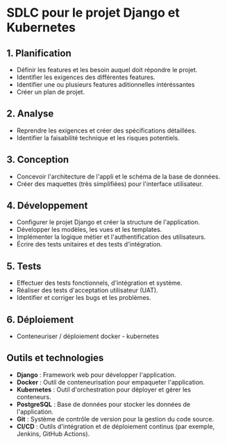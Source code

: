 # SDLC pour le projet Django et Kubernetes

## 1. Planification
- Définir les features et les besoin auquel doit répondre le projet.
- Identifier les exigences des différentes features.
- Identifier une ou plusieurs features aditionnelles intéréssantes
- Créer un plan de projet.

## 2. Analyse
- Reprendre les exigences et créer des spécifications détaillées.
- Identifier la faisabilité technique et les risques potentiels.

## 3. Conception
- Concevoir l'architecture de l'appli et le schéma de la base de données.
- Créer des maquettes (très simplifiées) pour l'interface utilisateur.

## 4. Développement
- Configurer le projet Django et créer la structure de l'application.
- Développer les modèles, les vues et les templates.
- Implémenter la logique métier et l'authentification des utilisateurs.
- Écrire des tests unitaires et des tests d'intégration.

## 5. Tests
- Effectuer des tests fonctionnels, d'intégration et système.
- Réaliser des tests d'acceptation utilisateur (UAT).
- Identifier et corriger les bugs et les problèmes.

## 6. Déploiement
- Conteneuriser / déploiement docker - kubernetes

## Outils et technologies
- **Django** : Framework web pour développer l'application.
- **Docker** : Outil de conteneurisation pour empaqueter l'application.
- **Kubernetes** : Outil d'orchestration pour déployer et gérer les conteneurs.
- **PostgreSQL** : Base de données pour stocker les données de l'application.
- **Git** : Système de contrôle de version pour la gestion du code source.
- **CI/CD** : Outils d'intégration et de déploiement continus (par exemple, Jenkins, GitHub Actions).
